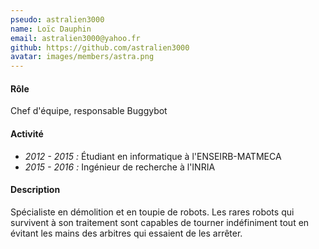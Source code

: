 ```yaml
---
pseudo: astralien3000
name: Loïc Dauphin
email: astralien3000@yahoo.fr
github: https://github.com/astralien3000
avatar: images/members/astra.png
---
```


#### Rôle

Chef d'équipe, responsable Buggybot

#### Activité

- *2012 - 2015 :* Étudiant en informatique à l'ENSEIRB-MATMECA
- *2015 - 2016 :* Ingénieur de recherche à l'INRIA

#### Description

Spécialiste en démolition et en toupie de robots.
Les rares robots qui survivent à son traitement sont capables de tourner indéfiniment tout en évitant les mains des arbitres qui essaient de les arrêter.